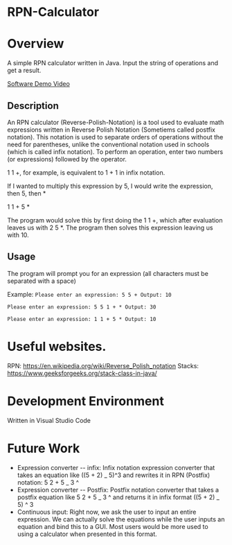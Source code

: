 # RPN-Calculator

# Overview

A simple RPN calculator written in Java. Input the string of operations and get a result.

[Software Demo Video](http://youtube.link.goes.here)

## Description

An RPN calculator (Reverse-Polish-Notation) is a tool used to evaluate math expressions written in Reverse Polish Notation (Sometiems called postfix notation). This notation is used to separate orders of operations without the need for parentheses, unlike the conventional notation used in schools (which is called infix notation). To perform an operation, enter two numbers (or expressions) followed by the operator.

1 1 +, for example, is equivalent to 1 + 1 in infix notation.

If I wanted to multiply this expression by 5, I would write the expression, then 5, then \*

1 1 + 5 \*

The program would solve this by first doing the 1 1 +, which after evaluation leaves us with 2 5 \*. The program then solves this expression leaving us with 10.

## Usage

The program will prompt you for an expression (all characters must be separated with a space)

Example:
`Please enter an expression: 5 5 +
Output: 10
`

`Please enter an expression: 5 5 1 + *
Output: 30
`

`Please enter an expression: 1 1 + 5 *
Output: 10
`

# Useful websites.

RPN: https://en.wikipedia.org/wiki/Reverse_Polish_notation
Stacks: https://www.geeksforgeeks.org/stack-class-in-java/

# Development Environment

Written in Visual Studio Code

# Future Work

- Expression converter -- infix: Infix notation expression converter that takes an equation like ((5 + 2) _ 5)^3 and rewrites it in RPN (Postfix) notation: 5 2 + 5 _ 3 ^
- Expression converter -- Postfix: Postfix notation converter that takes a postfix equation like 5 2 + 5 _ 3 ^ and returns it in infix format ((5 + 2) _ 5) ^ 3
- Continuous input: Right now, we ask the user to input an entire expression. We can actually solve the equations while the user inputs an equation and bind this to a GUI. Most users would be more used to using a calculator when presented in this format.

